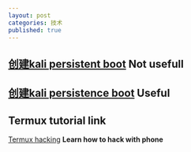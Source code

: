 ```yaml
---
layout: post
categories: 技术
published: true
---
```


## [创建kali persistent boot](https://blog.csdn.net/Kylin_7/article/details/71633969)  **Not usefull**

## [创建kali persistence boot](https://www.pianshen.com/article/43041002186/) **Useful**

## Termux tutorial link

[Termux hacking](https://www.techncyber.com/2017/09/hacking-with-termux-app.html?m=1) **Learn how to hack with phone**





